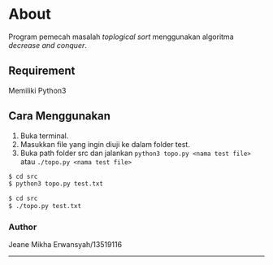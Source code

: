 # About
Program pemecah masalah _toplogical sort_ menggunakan algoritma _decrease and conquer_.

## Requirement
Memiliki Python3

## Cara Menggunakan
1. Buka terminal.
2. Masukkan file yang ingin diuji ke dalam folder test.
3. Buka path folder src dan jalankan `python3 topo.py <nama test file>` atau `./topo.py <nama test file>`
```sh
$ cd src
$ python3 topo.py test.txt
```
```sh
$ cd src
$ ./topo.py test.txt
```
### Author
Jeane Mikha Erwansyah/13519116
***
